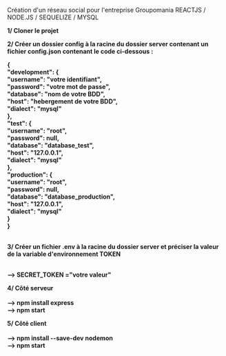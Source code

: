 Création d'un réseau social pour l'entreprise Groupomania
REACTJS / NODE.JS / SEQUELIZE / MYSQL

<b>1/ Cloner le projet</b>

<b>2/ Créer un dossier config à la racine du dossier server contenant un fichier config.json contenant le code ci-dessous :<b> 

<p>
  {</br>
    "development": {</br>
      "username": "votre identifiant",</br>
      "password": "votre mot de passe",</br>
      "database": "nom de votre BDD",</br>
      "host": "hebergement de votre BDD",</br>
      "dialect": "mysql"</br>
    },</br>
    "test": {</br>
      "username": "root",</br>
      "password": null,</br>
      "database": "database_test",</br>
      "host": "127.0.0.1",</br>
      "dialect": "mysql"</br>
    },</br>
    "production": {</br>
      "username": "root",</br>
      "password": null,</br>
      "database": "database_production",</br>
      "host": "127.0.0.1",</br>
      "dialect": "mysql"</br>
    }</br>
  }</br>
</p>
</br>
<b>3/ Créer un fichier .env à la racine du dossier server et préciser la valeur de la variable d'environnement TOKEN<b></br></br>

  --> SECRET_TOKEN ="votre valeur"

<b>4/ Côté serveur <b></br></br>
  --> npm install express</br>
  --> npm start</br>
  

<b>5/ Côté client<b></br></br>
  --> npm install --save-dev nodemon</br>
  --> npm start</br>
